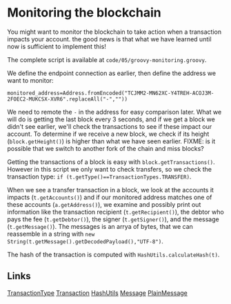 # Monitoring the blockchain

You might want to monitor the blockchain to take action when a transaction impacts your account.
the good news is that what we have learned until now is sufficient to implement this!

The complete script is available at `code/05/groovy-monitoring.groovy`.

We define the endpoint connection as earlier, then define the address we want to monitor:
```
monitored_address=Address.fromEncoded("TCJMM2-MN62XC-Y4TREH-ACOJ3M-2FOEC2-MUKCSX-XVR6".replaceAll("-",""))
```
We need to remote the `-` in the address for easy comparison later.
What we will do is getting the last block every 3 seconds, and if we get a block we didn't see earlier, we'll
check the transactions to see if these impact our account. 
To determine if we receive a new block, we check if its height (`block.getHeight()`) is higher than what we have seen earlier.
FIXME: is it possible that we switch to another fork of the chain and miss blocks?

Getting the transactions of a block is easy with `block.getTransactions()`. However in this script we only want to
check transfers, so we check the transaction type: `if (t.getType()==TransactionTypes.TRANSFER)`.

When we see a transfer transaction in a block, we look at the accounts it impacts (`t.getAccounts()`) and if our
monitored address matches one of these accounts (`a.getAddress()`), we examine and possibly print out information like the transaction recipient
(`t.getRecipient()`), the debtor who pays the fee (`t.getDebtor()`), the signer (`t.getSigner()`), and the message (`t.getMessage()`).
The messages is an arrya of bytes, that we can reassemble in a string with `new String(t.getMessage().getDecodedPayload(),"UTF-8")`.

The hash of the transaction is computed with `HashUtils.calculateHash(t)`.


## Links
[TransactionType](http://www.nem.ninja/org.nem.core/org/nem/core/model/TransactionTypes.html)
[Transaction](http://www.nem.ninja/org.nem.core/org/nem/core/model/Transaction.html)
[HashUtils](http://www.nem.ninja/org.nem.core/org/nem/core/model/HashUtils.html)
[Message](http://www.nem.ninja/org.nem.core/org/nem/core/model/Message.html)
[PlainMessage](http://www.nem.ninja/org.nem.core/org/nem/core/messages/PlainMessage.html)
